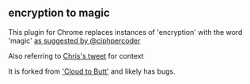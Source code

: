 encryption to magic
-----

This plugin for Chrome replaces instances of 'encryption' with the word 'magic' [as suggested by @ciphpercoder](https://twitter.com/CiPHPerCoder/status/711620754010480640)

Also referring to [Chris's tweet](https://twitter.com/csoghoian/status/711619683997323264) for context

It is forked from ['Cloud to Butt'](https://github.com/panicsteve/cloud-to-butt) and likely has bugs.
